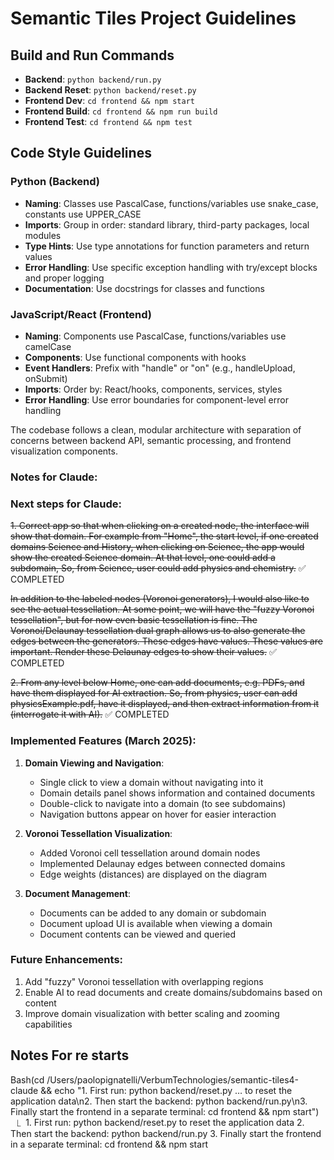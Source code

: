 # Semantic Tiles Project Guidelines

## Build and Run Commands
- **Backend**: `python backend/run.py`
- **Backend Reset**: `python backend/reset.py` 
- **Frontend Dev**: `cd frontend && npm start`
- **Frontend Build**: `cd frontend && npm run build`
- **Frontend Test**: `cd frontend && npm test`

## Code Style Guidelines

### Python (Backend)
- **Naming**: Classes use PascalCase, functions/variables use snake_case, constants use UPPER_CASE
- **Imports**: Group in order: standard library, third-party packages, local modules
- **Type Hints**: Use type annotations for function parameters and return values
- **Error Handling**: Use specific exception handling with try/except blocks and proper logging
- **Documentation**: Use docstrings for classes and functions

### JavaScript/React (Frontend)
- **Naming**: Components use PascalCase, functions/variables use camelCase
- **Components**: Use functional components with hooks
- **Event Handlers**: Prefix with "handle" or "on" (e.g., handleUpload, onSubmit)
- **Imports**: Order by: React/hooks, components, services, styles
- **Error Handling**: Use error boundaries for component-level error handling

The codebase follows a clean, modular architecture with separation of concerns between backend API, semantic processing, and frontend visualization components.

### Notes for Claude:

### Next steps for Claude:
~~1. Correct app so that when clicking on a created node, the interface will show that domain. For example from "Home", the start level, if one created domains Science and History, when clicking on Science, the app would show the created Science domain. At that level, one could add a subdomain, So, from Science, user could add physics and chemistry.~~ ✅ COMPLETED

~~In addition to the labeled nodes (Voronoi generators), I would also like to see the actual tessellation. At some point, we will have the "fuzzy Voronoi tessellation", but for now even basic tessellation is fine. The Voronoi/Delaunay tessellation dual graph allows us to also generate the edges between the generators. These edges have values. These values are important. Render these Delaunay edges to show their values.~~ ✅ COMPLETED

~~2. From any level below Home, one can add documents, e.g. PDFs, and have them displayed for AI extraction. So, from physics, user can add physicsExample.pdf, have it displayed, and then extract information from it (interrogate it with AI).~~ ✅ COMPLETED

### Implemented Features (March 2025):
1. **Domain Viewing and Navigation**:
   - Single click to view a domain without navigating into it
   - Domain details panel shows information and contained documents
   - Double-click to navigate into a domain (to see subdomains)
   - Navigation buttons appear on hover for easier interaction

2. **Voronoi Tessellation Visualization**:
   - Added Voronoi cell tessellation around domain nodes
   - Implemented Delaunay edges between connected domains
   - Edge weights (distances) are displayed on the diagram

3. **Document Management**:
   - Documents can be added to any domain or subdomain
   - Document upload UI is available when viewing a domain
   - Document contents can be viewed and queried

### Future Enhancements:
1. Add "fuzzy" Voronoi tessellation with overlapping regions
2. Enable AI to read documents and create domains/subdomains based on content
3. Improve domain visualization with better scaling and zooming capabilities

## Notes For re starts

Bash(cd /Users/paolopignatelli/VerbumTechnologies/semantic-tiles4-claude && echo "1. First run: python backend/reset.py …
      to reset the application data\n2. Then start the backend: python backend/run.py\n3. Finally start the frontend in a
      separate terminal: cd frontend && npm start")
  ⎿  1. First run: python backend/reset.py to reset the application data
     2. Then start the backend: python backend/run.py
     3. Finally start the frontend in a separate terminal: cd frontend && npm start
